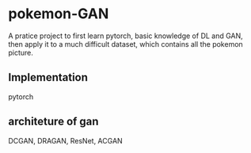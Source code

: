 # pokemon-GAN

A pratice project to first learn pytorch, basic knowledge of DL and GAN, then apply it to a much difficult dataset, which contains all the pokemon picture.

## Implementation

pytorch

## architeture of gan

DCGAN, DRAGAN, ResNet, ACGAN